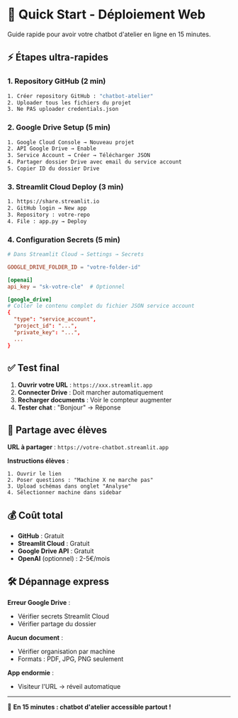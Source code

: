 # 🚀 Quick Start - Déploiement Web

Guide rapide pour avoir votre chatbot d'atelier en ligne en 15 minutes.

## ⚡ Étapes ultra-rapides

### 1. Repository GitHub (2 min)
```bash
1. Créer repository GitHub : "chatbot-atelier"
2. Uploader tous les fichiers du projet
3. Ne PAS uploader credentials.json
```

### 2. Google Drive Setup (5 min)
```bash
1. Google Cloud Console → Nouveau projet
2. API Google Drive → Enable
3. Service Account → Créer → Télécharger JSON
4. Partager dossier Drive avec email du service account
5. Copier ID du dossier Drive
```

### 3. Streamlit Cloud Deploy (3 min)
```bash
1. https://share.streamlit.io
2. GitHub login → New app
3. Repository : votre-repo
4. File : app.py → Deploy
```

### 4. Configuration Secrets (5 min)
```toml
# Dans Streamlit Cloud → Settings → Secrets

GOOGLE_DRIVE_FOLDER_ID = "votre-folder-id"

[openai]
api_key = "sk-votre-cle"  # Optionnel

[google_drive]
# Coller le contenu complet du fichier JSON service account
{
  "type": "service_account",
  "project_id": "...",
  "private_key": "...",
  ...
}
```

## ✅ Test final

1. **Ouvrir votre URL** : `https://xxx.streamlit.app`
2. **Connecter Drive** : Doit marcher automatiquement
3. **Recharger documents** : Voir le compteur augmenter
4. **Tester chat** : "Bonjour" → Réponse

## 🎯 Partage avec élèves

**URL à partager** : `https://votre-chatbot.streamlit.app`

**Instructions élèves** :
```
1. Ouvrir le lien
2. Poser questions : "Machine X ne marche pas"
3. Upload schémas dans onglet "Analyse"
4. Sélectionner machine dans sidebar
```

## 💰 Coût total

- **GitHub** : Gratuit
- **Streamlit Cloud** : Gratuit  
- **Google Drive API** : Gratuit
- **OpenAI** (optionnel) : 2-5€/mois

## 🛠️ Dépannage express

**Erreur Google Drive** :
- Vérifier secrets Streamlit Cloud
- Vérifier partage du dossier

**Aucun document** :
- Vérifier organisation par machine
- Formats : PDF, JPG, PNG seulement

**App endormie** :
- Visiteur l'URL → réveil automatique

---

🎉 **En 15 minutes : chatbot d'atelier accessible partout !**